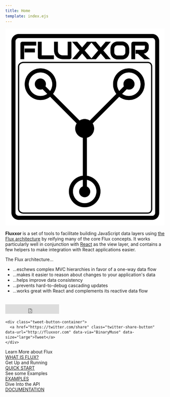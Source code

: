 ```yaml
---
title: Home
template: index.ejs
---
```


<div class="logo-container">
  <img src="/fluxxor.svg" alt="Fluxxor" title="Fluxxor" class="logo-svg">
</div>

<div class="homepage-callout">
  <p><strong>Fluxxor</strong> is a set of tools to facilitate building JavaScript data layers using <a href="/what-is-flux.html">the Flux architecture</a> by reifying many of the core Flux concepts. It works particularly well in conjunction with <a href="http://facebook.github.io/react/">React</a> as the view layer, and contains a few helpers to make integration with React applications easier.</p>

  <p>The Flux architecture...</p>

  <ul class="features">
    <li>...eschews complex MVC hierarchies in favor of a one-way data flow</li>
    <li>...makes it easier to reason about changes to your application's data</li>
    <li>...helps improve data consistency</li>
    <li>...prevents hard-to-debug cascading updates</li>
    <li>...works great with React and complements its reactive data flow</li>
  </ul>

  <div style="padding-top: 20px">
    <iframe src="http://ghbtns.com/github-btn.html?user=BinaryMuse&repo=fluxxor&type=watch&count=true&size=large"
    allowtransparency="true" frameborder="0" scrolling="0" width="170" height="30"></iframe>

    <div class="tweet-button-container">
      <a href="https://twitter.com/share" class="twitter-share-button" data-url="http://fluxxor.com" data-via="BinaryMuse" data-size="large">Tweet</a>
    </div>
  </div>
</div>

<div style="clear: both" class="bottom-button-container">
  <div class="index-button-container teal">
  <span class="cta">Learn More about Flux</span>
  <div class="button-container"><a href="/what-is-flux.html">WHAT IS FLUX?</a></div>
  </div>

  <div class="index-button-container orange">
  <span class="cta">Get Up and Running</span>
  <div class="button-container"><a href="/guides/quick-start.html">QUICK START</a></div>
  </div>

  <div class="index-button-container purple">
  <span class="cta">See some Examples</span>
  <div class="button-container"><a href="/examples/">EXAMPLES</a></div>
  </div>

  <div class="index-button-container red">
  <span class="cta">Dive Into the API</span>
  <div class="button-container"><a href="/documentation/">DOCUMENTATION</a></div>
  </div>
</div>
